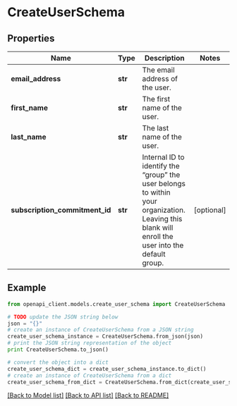 # CreateUserSchema


## Properties
Name | Type | Description | Notes
------------ | ------------- | ------------- | -------------
**email_address** | **str** | The email address of the user. | 
**first_name** | **str** | The first name of the user. | 
**last_name** | **str** | The last name of the user. | 
**subscription_commitment_id** | **str** | Internal ID to identify the “group” the user belongs to within your organization. Leaving this blank will enroll the user into the default group. | [optional] 

## Example

```python
from openapi_client.models.create_user_schema import CreateUserSchema

# TODO update the JSON string below
json = "{}"
# create an instance of CreateUserSchema from a JSON string
create_user_schema_instance = CreateUserSchema.from_json(json)
# print the JSON string representation of the object
print CreateUserSchema.to_json()

# convert the object into a dict
create_user_schema_dict = create_user_schema_instance.to_dict()
# create an instance of CreateUserSchema from a dict
create_user_schema_from_dict = CreateUserSchema.from_dict(create_user_schema_dict)
```
[[Back to Model list]](../README.md#documentation-for-models) [[Back to API list]](../README.md#documentation-for-api-endpoints) [[Back to README]](../README.md)


